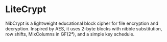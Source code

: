 # LiteCrypt
NibCrypt is a lightweight educational block cipher for file encryption and decryption. Inspired by AES, it uses 2-byte blocks with nibble substitution, row shifts, MixColumns in GF(2⁴), and a simple key schedule.
